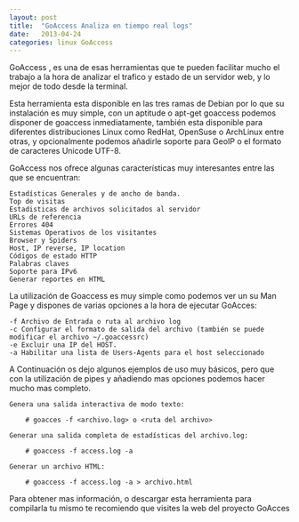 ```yaml
---
layout: post
title:  "GoAccess Analiza en tiempo real logs"
date:   2013-04-24
categories: linux GoAccess
---
```


GoAccess , es una de esas herramientas que te pueden facilitar mucho el trabajo a la hora de analizar el trafico y estado de un servidor web, y lo mejor de todo desde la terminal.

Esta herramienta esta disponible en las tres ramas de Debian por lo que su instalación es muy simple, con un aptitude o apt-get goaccess podemos disponer de goaccess inmediatamente, también esta disponible para diferentes distribuciones Linux como RedHat, OpenSuse o ArchLinux entre otras, y opcionalmente podemos añadirle soporte para GeoIP o el formato de caracteres Unicode UTF-8.

GoAccess nos ofrece algunas características muy interesantes entre las que se encuentran:

    Estadísticas Generales y de ancho de banda.
    Top de visitas
    Estadisticas de archivos solicitados al servidor
    URLs de referencia
    Errores 404
    Sistemas Operativos de los visitantes
    Browser y Spiders
    Host, IP reverse, IP location
    Códigos de estado HTTP
    Palabras claves
    Soporte para IPv6
    Generar reportes en HTML

La utilización de Goaccess es muy simple como podemos ver un su Man Page y dispones de varias opciones a la hora de ejecutar GoAcces:

    -f Archivo de Entrada o ruta al archivo log
    -c Configurar el formato de salida del archivo (también se puede modificar el archivo ~/.goaccessrc)
    -e Excluir una IP del HOST.
    -a Habilitar una lista de Users-Agents para el host seleccionado

A Continuación os dejo algunos ejemplos de uso muy básicos, pero que con la utilización de pipes y añadiendo mas opciones podemos hacer mucho mas completo.

    Genera una salida interactiva de modo texto:

        # goacces -f <archivo.log> o <ruta del archivo>

    Generar una salida completa de estadísticas del archivo.log:

        # goaccess -f access.log -a

    Generar un archivo HTML:

        # goaccess -f access.log -a > archivo.html

Para obtener mas información, o descargar esta herramienta para compilarla tu mismo te recomiendo que visites la web del proyecto GoAcces
